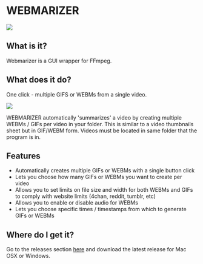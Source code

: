 # WEBMARIZER

![](https://i.imgur.com/3PQKmFq.png)


## What is it?

Webmarizer is a GUI wrapper for FFmpeg.

## What does it do?

One click - multiple GIFS or WEBMs from a single video.

![](https://i.imgur.com/cFoMwoj.gif)

WEBMARIZER automatically 'summarizes' a video by creating multiple WEBMs / GIFs per video in your folder. This is similar to a video thumbnails sheet but in GIF/WEBM form. Videos must be located in same folder that the program is in. 

## Features
- Automatically creates multiple GIFs or WEBMs with a single button click
- Lets you choose how many GIFs or WEBMs you want to create per video 
- Allows you to set limits on file size and width for both WEBMs and GIFs to comply with website limits (4chan, reddit, tumblr, etc)
- Allows you to enable or disable audio for WEBMs
- Lets you choose specific times / timestamps from which to generate GIFs or WEBMs

## Where do I get it?

Go to the releases section [here](https://github.com/nyavramov/WEBMARIZER/releases) and download the latest release for Mac OSX or Windows.
